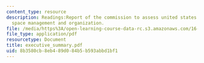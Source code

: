 ```yaml
---
content_type: resource
description: Readings:Report of the commission to assess united states national security
  space management and organization.
file: /media/https%3A/open-learning-course-data-rc.s3.amazonaws.com/16-891j-space-policy-seminar-spring-2003/8b3580cb8eb489d084b5b593abbd1bf1_executive_summary.pdf
file_type: application/pdf
resourcetype: Document
title: executive_summary.pdf
uid: 8b3580cb-8eb4-89d0-84b5-b593abbd1bf1
---
```

